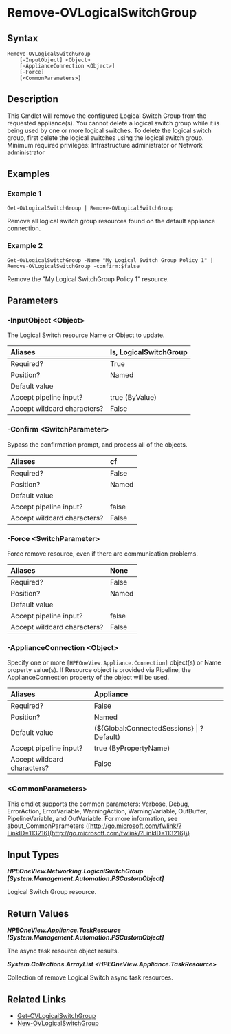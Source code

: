 ﻿---
description: Remove a new Logical Switch Group resource.
---

# Remove-OVLogicalSwitchGroup

## Syntax

```text
Remove-OVLogicalSwitchGroup
    [-InputObject] <Object>
    [-ApplianceConnection <Object>]
    [-Force]
    [<CommonParameters>]
```

## Description

This Cmdlet will remove the configured Logical Switch Group from the requested appliance(s).  You cannot delete a logical switch group while it is being used by one or more logical switches. To delete the logical switch group, first delete the logical switches using the logical switch group. Minimum required privileges: Infrastructure administrator or Network administrator 

## Examples

###  Example 1 

```text
Get-OVLogicalSwitchGroup | Remove-OVLogicalSwitchGroup
```

Remove all logical switch group resources found on the default appliance connection.

###  Example 2 

```text
Get-OVLogicalSwitchGroup -Name "My Logical Switch Group Policy 1" | Remove-OVLogicalSwitchGroup -confirm:$false
```

Remove the "My Logical SwitchGroup Policy 1" resource.

## Parameters

### -InputObject &lt;Object&gt;

The Logical Switch resource Name or Object to update.

| Aliases | ls, LogicalSwitchGroup |
| :--- | :--- |
| Required? | True |
| Position? | Named |
| Default value |  |
| Accept pipeline input? | true (ByValue) |
| Accept wildcard characters? | False |

### -Confirm &lt;SwitchParameter&gt;

Bypass the confirmation prompt, and process all of the objects.

| Aliases | cf |
| :--- | :--- |
| Required? | False |
| Position? | Named |
| Default value |  |
| Accept pipeline input? | false |
| Accept wildcard characters? | False |

### -Force &lt;SwitchParameter&gt;

Force remove resource, even if there are communication problems.

| Aliases | None |
| :--- | :--- |
| Required? | False |
| Position? | Named |
| Default value |  |
| Accept pipeline input? | false |
| Accept wildcard characters? | False |

### -ApplianceConnection &lt;Object&gt;

Specify one or more `[HPEOneView.Appliance.Connection]` object(s) or Name property value(s). If Resource object is provided via Pipeline, the ApplianceConnection property of the object will be used.

| Aliases | Appliance |
| :--- | :--- |
| Required? | False |
| Position? | Named |
| Default value | (${Global:ConnectedSessions} &vert; ? Default) |
| Accept pipeline input? | true (ByPropertyName) |
| Accept wildcard characters? | False |

### &lt;CommonParameters&gt;

This cmdlet supports the common parameters: Verbose, Debug, ErrorAction, ErrorVariable, WarningAction, WarningVariable, OutBuffer, PipelineVariable, and OutVariable. For more information, see about\_CommonParameters \([http://go.microsoft.com/fwlink/?LinkID=113216](http://go.microsoft.com/fwlink/?LinkID=113216)\)

## Input Types

_**HPEOneView.Networking.LogicalSwitchGroup [System.Management.Automation.PSCustomObject]**_

Logical Switch Group resource.

## Return Values

_**HPEOneView.Appliance.TaskResource [System.Management.Automation.PSCustomObject]**_

The async task resource object results.

_**System.Collections.ArrayList <HPEOneView.Appliance.TaskResource>**_

Collection of remove Logical Switch async task resources.

## Related Links

* [Get-OVLogicalSwitchGroup](get-ovlogicalswitchgroup.md)
* [New-OVLogicalSwitchGroup](new-ovlogicalswitchgroup.md)
